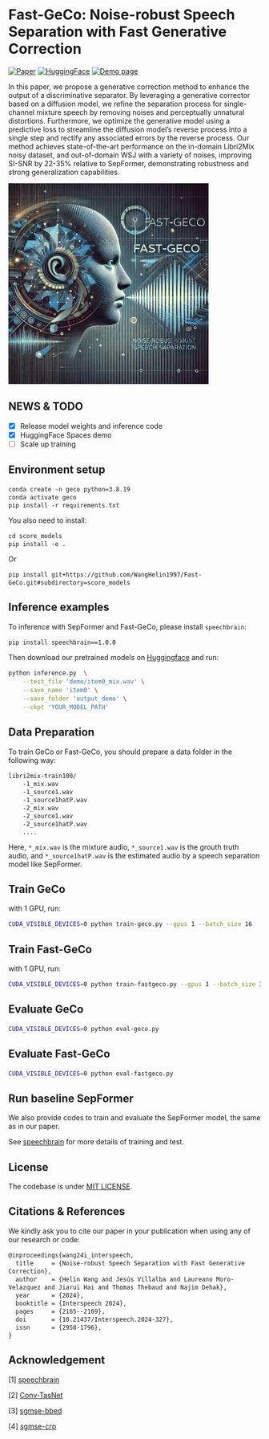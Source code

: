 # Fast-GeCo: Noise-robust Speech Separation with Fast Generative Correction
[![Paper](https://img.shields.io/badge/arXiv-2406.07461-brightgreen.svg?style=flat-square)](https://arxiv.org/pdf/2406.07461.pdf)  [![HuggingFace](https://img.shields.io/badge/%F0%9F%A4%97%20Hugging%20Face-Spaces-blue)](https://huggingface.co/spaces/OpenSound/Fast-GeCo) [![Demo page](https://img.shields.io/badge/Audio_Samples-blue?logo=Github&style=flat-square)](https://fastgeco.github.io/Fast-GeCo/)

In this paper, we propose a generative correction method to enhance the output of a discriminative separator. By leveraging a generative corrector based on a diffusion model, we refine the separation process for single-channel mixture speech by removing noises and perceptually unnatural distortions. Furthermore, we optimize the generative model using a predictive loss to streamline the diffusion model’s reverse process into a single step and rectify any associated errors by the reverse process. Our method achieves state-of-the-art performance on the in-domain Libri2Mix noisy dataset, and out-of-domain WSJ with a variety of noises, improving SI-SNR by 22-35% relative to SepFormer, demonstrating robustness and strong generalization capabilities.

<img src="geco.webp" alt="Fast-GeCo Image" width="400"/>


## NEWS & TODO
- [x] Release model weights and inference code
- [x] HuggingFace Spaces demo
- [ ] Scale up training

## Environment setup

```
conda create -n geco python=3.8.19
conda activate geco
pip install -r requirements.txt
```

You also need to install:
```
cd score_models
pip install -e .
```
Or
```
pip install git+https://github.com/WangHelin1997/Fast-GeCo.git#subdirectory=score_models
```

## Inference examples

To inference with SepFormer and Fast-GeCo, please install `speechbrain`:

```bash
pip install speechbrain==1.0.0
```

Then download our pretrained models on [Huggingface](https://huggingface.co/westbrook/Fast-GeCo/) and run:

```bash
python inference.py  \
    --test_file 'demo/item0_mix.wav' \
    --save_name 'item0' \
    --save_folder 'output_demo' \
    --ckpt 'YOUR_MODEL_PATH'
```


## Data Preparation

To train GeCo or Fast-GeCo, you should prepare a data folder in the following way:

```
libri2mix-train100/
    -1_mix.wav
    -1_source1.wav
    -1_source1hatP.wav
    -2_mix.wav
    -2_source1.wav
    -2_source1hatP.wav
    ....
```

Here,  `*_mix.wav` is the mixture audio, `*_source1.wav` is the grouth truth audio, and `*_source1hatP.wav` is the estimated audio by a speech separation model like SepFormer.


## Train GeCo
with 1 GPU, run:

```bash
CUDA_VISIBLE_DEVICES=0 python train-geco.py --gpus 1 --batch_size 16
```

## Train Fast-GeCo
with 1 GPU, run:

```bash
CUDA_VISIBLE_DEVICES=0 python train-fastgeco.py --gpus 1 --batch_size 32
```

## Evaluate GeCo

```bash
CUDA_VISIBLE_DEVICES=0 python eval-geco.py
```


## Evaluate Fast-GeCo

```bash
CUDA_VISIBLE_DEVICES=0 python eval-fastgeco.py
```


## Run baseline SepFormer

We also provide codes to train and evaluate the SepFormer model, the same as in our paper.

See [speechbrain](https://github.com/speechbrain) for more details of training and test.

## License
The codebase is under [MIT LICENSE](./LICENSE). 

## Citations & References
We kindly ask you to cite our paper in your publication when using any of our research or code:

```
@inproceedings{wang24i_interspeech,
  title     = {Noise-robust Speech Separation with Fast Generative Correction},
  author    = {Helin Wang and Jesús Villalba and Laureano Moro-Velazquez and Jiarui Hai and Thomas Thebaud and Najim Dehak},
  year      = {2024},
  booktitle = {Interspeech 2024},
  pages     = {2165--2169},
  doi       = {10.21437/Interspeech.2024-327},
  issn      = {2958-1796},
}
```


## Acknowledgement

[1] [speechbrain](https://github.com/speechbrain)

[2] [Conv-TasNet](https://github.com/JusperLee/Conv-TasNet)

[3] [sgmse-bbed](https://github.com/sp-uhh/sgmse-bbed)

[4] [sgmse-crp](https://github.com/sp-uhh/sgmse_crp)
